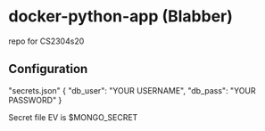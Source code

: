 # docker-python-app (Blabber)

repo for CS2304s20

## Configuration

"secrets.json"
{
    "db_user": "YOUR USERNAME",
    "db_pass": "YOUR PASSWORD"
}

Secret file EV is $MONGO_SECRET